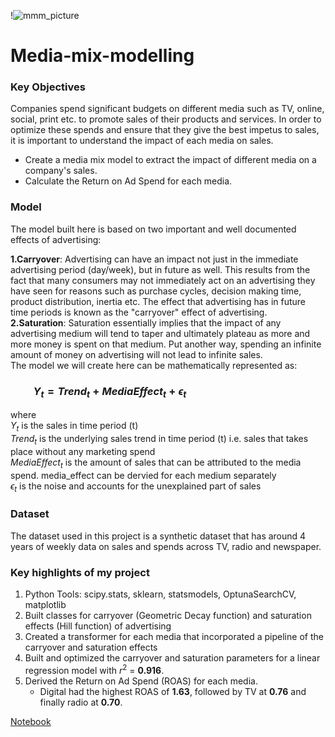 !![mmm_picture](https://user-images.githubusercontent.com/84924789/217391752-f907e484-4a1c-41fd-bfda-2fe4de0d03e6.jpg)

# Media-mix-modelling

### Key Objectives
Companies spend significant budgets on different media such as TV, online, social, print etc. to promote sales of their products and services. In order to optimize these spends and ensure that they give the best impetus to sales, it is important to understand the impact of each media on sales. <br> 

* Create a media mix model to extract the impact of different media on a company's sales. 
* Calculate the Return on Ad Spend for each media.

### Model
The model built here is based on two important and well documented effects of advertising:

**1.Carryover**: Advertising can have an impact not just in the immediate advertising period (day/week), but in future as well. This results from the fact that many consumers may not immediately act on an advertising they have seen for reasons such as purchase cycles, decision making time, product distribution, inertia etc. The effect that advertising has in future time periods is known as the "carryover" effect of advertising.<br>
**2.Saturation**: Saturation essentially implies that the impact of any advertising medium will tend to taper and ultimately plateau as more and more money is spent on that medium. Put another way, spending an infinite amount of money on advertising will not lead to infinite sales.<br> 
The model we will create here  can be mathematically represented as: <br>

### &emsp;&emsp; $Y_{t} = Trend_{t} + Media Effect_{t} + \epsilon_{t}$

where <br>
$Y_{t}$ is the sales in time period (t) <br>
$Trend_{t}$ is the underlying sales trend in time period (t) i.e. sales that takes place without any marketing spend <br>
$Media Effect_{t}$ is the amount of sales that can be attributed to the media spend. media_effect can be dervied for each medium separately <br>
$\epsilon_{t}$ is the noise and accounts for the unexplained part of sales <br>

### Dataset
The dataset used in this project is a synthetic dataset that has around 4 years of weekly data on sales and spends across TV, radio and newspaper. 

### Key highlights of my project
1. Python Tools: scipy.stats, sklearn, statsmodels, OptunaSearchCV, matplotlib
2. Built classes for carryover (Geometric Decay function) and saturation effects (Hill function) of advertising
3. Created a transformer for each media that incorporated a pipeline of the carryover and saturation effects
4. Built and optimized the carryover and saturation parameters for a linear regression model with $r^{2}$ = **0.916**.
5. Derived the Return on Ad Spend (ROAS) for each media.  
    - Digital had the highest ROAS of **1.63**, followed by TV at **0.76** and finally radio at **0.70**. 

[Notebook](media_mix_modelling_ver2.ipynb)
